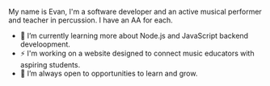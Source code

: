 My name is Evan, I'm a software developer and an active musical performer and teacher in percussion. I have an AA for each.

- 🌱 I’m currently learning more about Node.js and JavaScript backend develoopment.
- ⚡ I'm working on a website designed to connect music educators with aspiring students.
- 💞️ I’m always open to opportunities to learn and grow.

<!---
Odysseus326/Odysseus326 is a ✨ special ✨ repository because its `README.md` (this file) appears on your GitHub profile.
You can click the Preview link to take a look at your changes.
--->

